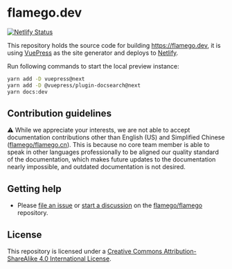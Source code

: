 # flamego.dev

[![Netlify Status](https://api.netlify.com/api/v1/badges/8c6545f8-a001-4515-b052-63847be97752/deploy-status)](https://app.netlify.com/sites/keen-austin-23ca57/deploys)

This repository holds the source code for building https://flamego.dev, it is using [VuePress](https://v2.vuepress.vuejs.org/) as the site generator and deploys to [Netlify](https://www.netlify.com/).

Run following commands to start the local preview instance:

```sh
yarn add -D vuepress@next
yarn add -D @vuepress/plugin-docsearch@next
yarn docs:dev
```

## Contribution guidelines

⚠️ While we appreciate your interests, we are not able to accept documentation contributions other than English (US) and Simplified Chinese ([flamego/flamego.cn](https://github.com/flamego/flamego.cn)). This is because no core team member is able to speak in other languages professionally to be aligned our quality standard of the documentation, which makes future updates to the documentation nearly impossible, and outdated documentation is not desired.

## Getting help

- Please [file an issue](https://github.com/flamego/flamego/issues) or [start a discussion](https://github.com/flamego/flamego/discussions) on the [flamego/flamego](https://github.com/flamego/flamego) repository.

## License

This repository is licensed under a [Creative Commons Attribution-ShareAlike 4.0 International License](http://creativecommons.org/licenses/by-sa/4.0/).
